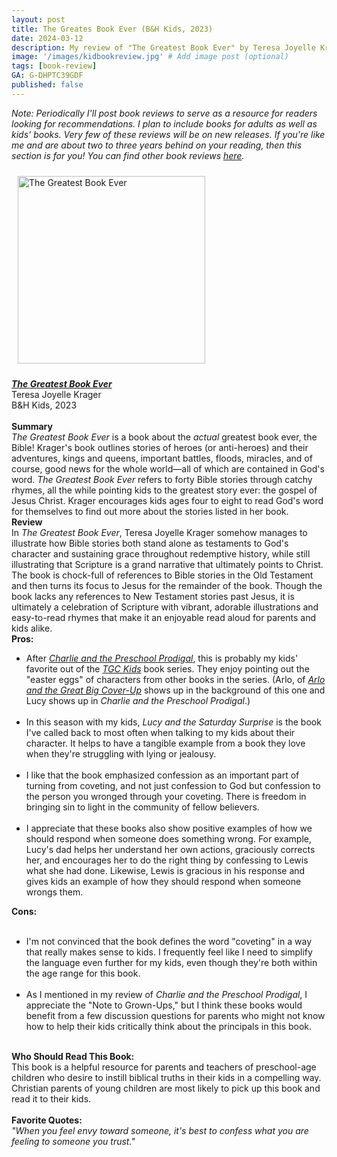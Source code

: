 ```yaml
---
layout: post
title: The Greates Book Ever (B&H Kids, 2023)
date: 2024-03-12
description: My review of "The Greatest Book Ever" by Teresa Joyelle Krager.
image: '/images/kidbookreview.jpg' # Add image post (optional)
tags: [book-review]
GA: G-DHPTC39GDF
published: false
---
```


*Note: Periodically I'll post book reviews to serve as a resource for readers looking for recommendations. I plan to include books for adults as well as kids' books. Very few of these reviews will be on new releases. If you're like me and are about two to three years behind on your reading, then this section is for you! You can find other book reviews [here](https://www.meredithcook.net/tags/#book-review).* 

<p align="center">

<a href="https://amzn.to/3U5qWRa" target="blank"><img src="meredithcook.github.io/images/greatestbook.jpg" alt="The Greatest Book Ever" style="width:300px;height:300px;padding:10px" align="center"></a></p>
<p>
<b><a href= "https://amzn.to/3U5qWRa" target= "blank"><i>The Greatest Book Ever</i></a></b>
<br> 
Teresa Joyelle Krager
<br>
B&H Kids, 2023
<br>
<br>
<b>Summary</b>
<br>
<i>The Greatest Book Ever</i> is a book about the <i>actual</i> greatest book ever, the Bible! Krager's book outlines stories of heroes (or anti-heroes) and their adventures, kings and queens, important battles, floods, miracles, and of course, good news for the whole world—all of which are contained in God's word. <i>The Greatest Book Ever</i> refers to forty Bible stories through catchy rhymes, all the while pointing kids to the greatest story ever: the gospel of Jesus Christ. Krager encourages kids ages four to eight to read God's word for themselves to find out more about the stories listed in her book.
<br>
<b>Review</b>
<br>
In <i>The Greatest Book Ever</i>, Teresa Joyelle Krager somehow manages to illustrate how Bible stories both stand alone as testaments to God's character and sustaining grace throughout redemptive history, while still illustrating that Scripture is a grand narrative that ultimately points to Christ. The book is chock-full of references to Bible stories in the Old Testament and then turns its focus to Jesus for the remainder of the book. Though the book lacks any references to New Testament stories past Jesus, it is ultimately a celebration of Scripture with vibrant, adorable illustrations and easy-to-read rhymes that make it an enjoyable read aloud for parents and kids alike.
<br>
<b>Pros:</b>
<ul>
<li>After <a href= "https://www.meredithcook.net/review-charlie-and-the-preschool-prodigal"><i>Charlie and the Preschool Prodigal</i></a>, this is probably my kids' favorite out of the <a href= "https://amzn.to/3wNxKd3" target= "blank"><i>TGC Kids</i></a> book series. They enjoy pointing out the "easter eggs" of characters from other books in the series. (Arlo, of <a href= "https://amzn.to/3PhGxKG" target= "blank"><i>Arlo and the Great Big Cover-Up</i></a> shows up in the background of this one and Lucy shows up in <i>Charlie and the Preschool Prodigal</i>.)</li> 
<br>
<li>In this season with my kids, <i>Lucy and the Saturday Surprise</i> is the book I've called back to most often when talking to my kids about their character. It helps to have a tangible example from a book they love when they're struggling with lying or jealousy.</li> 
<br>
<li>I like that the book emphasized confession as an important part of turning from coveting, and not just confession to God but confession to the person you wronged through your coveting. There is freedom in bringing sin to light in the community of fellow believers. </li> 
<br>
<li>I appreciate that these books also show positive examples of how we should respond when someone does something wrong. For example, Lucy's dad helps her understand her own actions, graciously corrects her, and encourages her to do the right thing by confessing to Lewis what she had done. Likewise, Lewis is gracious in his response and gives kids an example of how they should respond when someone wrongs them.</li> 
</ul>
<b>Cons:</b>
<br>
<br>
<ul>
<li>I'm not convinced that the book defines the word "coveting" in a way that really makes sense to kids. I frequently feel like I need to simplify the language even further for my kids, even though they're both within the age range for this book.</li>
<br>
<li>As I mentioned in my review of <i>Charlie and the Preschool Prodigal</i>, I appreciate the "Note to Grown-Ups," but I think these books would benefit from a few discussion questions for parents who might not know how to help their kids critically think about the principals in this book.</li>
</ul> 
<br>
<b>Who Should Read This Book:</b>
<br>
	This book is a helpful resource for parents and teachers of preschool-age children who desire to instill biblical truths in their kids in a compelling way. Christian parents of young children are most likely to pick up this book and read it to their kids.
<br>
<br>
<b>Favorite Quotes:</b>
<br>
<i>"When you feel envy toward someone, it's best to confess what you are feeling to someone you trust."</i>
<br>
